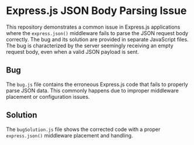 # Express.js JSON Body Parsing Issue

This repository demonstrates a common issue in Express.js applications where the `express.json()` middleware fails to parse the JSON request body correctly.  The bug and its solution are provided in separate JavaScript files. The bug is characterized by the server seemingly receiving an empty request body, even when a valid JSON payload is sent.

## Bug

The `bug.js` file contains the erroneous Express.js code that fails to properly parse JSON data. This commonly happens due to improper middleware placement or configuration issues.

## Solution

The `bugSolution.js` file shows the corrected code with a proper `express.json()` middleware placement and handling.